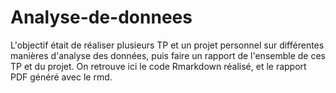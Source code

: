 # Analyse-de-donnees

L'objectif était de réaliser plusieurs TP et un projet personnel sur différentes manières d'analyse des données, puis faire un rapport de l'ensemble de ces TP et du projet. 
On retrouve ici le code Rmarkdown réalisé, et le rapport PDF généré avec le rmd.
